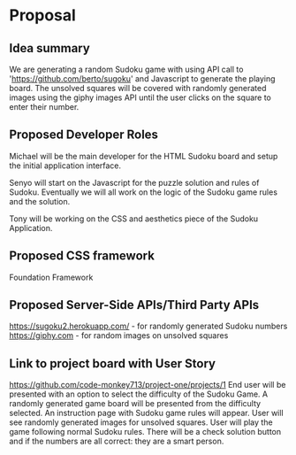 # Proposal

## Idea summary
We are generating a random Sudoku game with using API call to 'https://github.com/berto/sugoku' and Javascript to generate the playing board. 
The unsolved squares will be covered with randomly generated images using the giphy images API until the user clicks on the square to enter their number. 

## Proposed Developer Roles
Michael will be the main developer for the HTML Sudoku board and setup the initial application interface. 

Senyo will start on the Javascript for the puzzle solution and rules of Sudoku. Eventually we will all work on the logic of the Sudoku game rules and the solution. 

Tony will be working on the CSS and aesthetics piece of the Sudoku Application. 

## Proposed CSS framework
Foundation Framework

## Proposed Server-Side APIs/Third Party APIs
https://sugoku2.herokuapp.com/ - for randomly generated Sudoku numbers
https://giphy.com - for random images on unsolved squares

## Link to project board with User Story
https://github.com/code-monkey713/project-one/projects/1
End user will be presented with an option to select the difficulty of the Sudoku Game.
A randomly generated game board will be presented from the difficulty selected. 
An instruction page with Sudoku game rules will appear. 
User will see randomly generated images for unsolved squares. 
User will play the game following normal Sudoku rules. 
There will be a check solution button and if the numbers are all correct: they are a smart person. 

## 